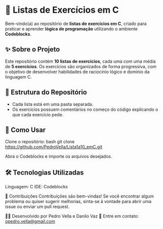 # 📘 Listas de Exercícios em C

Bem-vindo(a) ao repositório de **listas de exercícios em C**, criado para praticar e aprender **lógica de programação** utilizando o ambiente **Codeblocks**.

## ✨ Sobre o Projeto

Este repositório contém **10 listas de exercícios**, cada uma com uma média de **5 exercícios**. Os exercícios são organizados de forma progressiva, com o objetivo de desenvolver habilidades de raciocínio lógico e domínio da linguagem C.

## 📂 Estrutura do Repositório

- Cada lista está em uma pasta separada.
- Os exercícios possuem comentários no começo do código explicando o que cada exercício pede. 

## 🚀 Como Usar

Clone o repositório:
   bash
   git clone https://github.com/PedroVella/Lista1a10_emC.git

Abra o Codeblocks e importe os arquivos desejados.

## 🛠️ Tecnologias Utilizadas
Linguagem: C
IDE: Codeblocks

🤝 Contribuições
Contribuições são bem-vindas! Se você encontrar algum problema ou quiser sugerir melhorias, sinta-se à vontade para abrir uma issue ou enviar um pull request.

🧑‍💻 Desenvolvido por Pedro Vella e Danilo Vaz
📧 Entre em contato: opedro.vella@gmail.com
